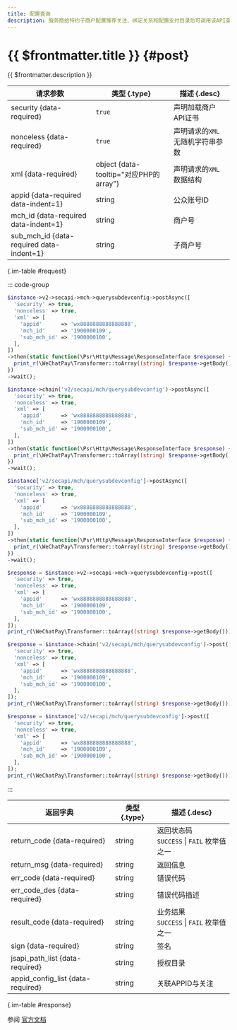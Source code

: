 ```yaml
---
title: 配置查询
description: 服务商给特约子商户配置推荐关注、绑定关系和配置支付目录后可调用该API查询。
---
```


# {{ $frontmatter.title }} {#post}

{{ $frontmatter.description }}

| 请求参数 | 类型 {.type} | 描述 {.desc}
| --- | --- | ---
| security {data-required} | `true` | 声明加载商户API证书
| nonceless {data-required} | `true` | 声明请求的`XML`无随机字符串参数
| xml {data-required} | object {data-tooltip="对应PHP的array"} | 声明请求的`XML`数据结构
| appid {data-required data-indent=1} | string | 公众账号ID
| mch_id {data-required data-indent=1} | string | 商户号
| sub_mch_id {data-required data-indent=1} | string | 子商户号

{.im-table #request}

::: code-group

```php [异步纯链式]
$instance->v2->secapi->mch->querysubdevconfig->postAsync([
  'security' => true,
  'nonceless' => true,
  'xml' => [
    'appid'      => 'wx8888888888888888',
    'mch_id'     => '1900000109',
    'sub_mch_id' => '1900000100',
  ],
])
->then(static function(\Psr\Http\Message\ResponseInterface $response) {
  print_r(\WeChatPay\Transformer::toArray((string) $response->getBody()));
})
->wait();
```

```php [异步声明式]
$instance->chain('v2/secapi/mch/querysubdevconfig')->postAsync([
  'security' => true,
  'nonceless' => true,
  'xml' => [
    'appid'      => 'wx8888888888888888',
    'mch_id'     => '1900000109',
    'sub_mch_id' => '1900000100',
  ],
])
->then(static function(\Psr\Http\Message\ResponseInterface $response) {
  print_r(\WeChatPay\Transformer::toArray((string) $response->getBody()));
})
->wait();
```

```php [异步属性式]
$instance['v2/secapi/mch/querysubdevconfig']->postAsync([
  'security' => true,
  'nonceless' => true,
  'xml' => [
    'appid'      => 'wx8888888888888888',
    'mch_id'     => '1900000109',
    'sub_mch_id' => '1900000100',
  ],
])
->then(static function(\Psr\Http\Message\ResponseInterface $response) {
  print_r(\WeChatPay\Transformer::toArray((string) $response->getBody()));
})
->wait();
```

```php [同步纯链式]
$response = $instance->v2->secapi->mch->querysubdevconfig->post([
  'security' => true,
  'nonceless' => true,
  'xml' => [
    'appid'      => 'wx8888888888888888',
    'mch_id'     => '1900000109',
    'sub_mch_id' => '1900000100',
  ],
]);
print_r(\WeChatPay\Transformer::toArray((string) $response->getBody()));
```

```php [同步声明式]
$response = $instance->chain('v2/secapi/mch/querysubdevconfig')->post([
  'security' => true,
  'nonceless' => true,
  'xml' => [
    'appid'      => 'wx8888888888888888',
    'mch_id'     => '1900000109',
    'sub_mch_id' => '1900000100',
  ],
]);
print_r(\WeChatPay\Transformer::toArray((string) $response->getBody()));
```

```php [同步属性式]
$response = $instance['v2/secapi/mch/querysubdevconfig']->post([
  'security' => true,
  'nonceless' => true,
  'xml' => [
    'appid'      => 'wx8888888888888888',
    'mch_id'     => '1900000109',
    'sub_mch_id' => '1900000100',
  ],
]);
print_r(\WeChatPay\Transformer::toArray((string) $response->getBody()));
```

:::

| 返回字典 | 类型 {.type} | 描述 {.desc}
| --- | --- | ---
| return_code {data-required} | string | 返回状态码<br/>`SUCCESS` \| `FAIL` 枚举值之一
| return_msg {data-required} | string | 返回信息
| err_code {data-required} | string | 错误代码
| err_code_des {data-required} | string | 错误代码描述
| result_code {data-required} | string | 业务结果<br/>`SUCCESS` \| `FAIL` 枚举值之一
| sign {data-required} | string | 签名
| jsapi_path_list {data-required} | string | 授权目录
| appid_config_list {data-required} | string | 关联APPID与关注

{.im-table #response}

参阅 [官方文档](https://pay.weixin.qq.com/wiki/doc/api/mch_bank.php?chapter=9_25&index=4&p=901)
